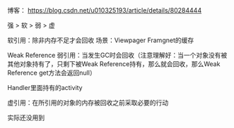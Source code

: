 博客：
https://blog.csdn.net/u010325193/article/details/80284444


强 > 软 > 弱 > 虚

软引用：除非内存不足才会回收
场景：Viewpager Framgnet的缓存

Weak Reference 弱引用：当发生GC时会回收（注意理解好：当一个对象没有被其他对象持有了，只剩下被Weak Reference持有，那么就会回收，那么Weak Reference get方法会返回null）

Handler里面持有的activity

虚引用：在所引用的对象的内存被回收之前采取必要的行动

实际还没用到


